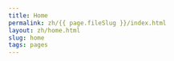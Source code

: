 ```yaml
---
title: Home
permalink: zh/{{ page.fileSlug }}/index.html
layout: zh/home.html
slug: home
tags: pages
---
```



